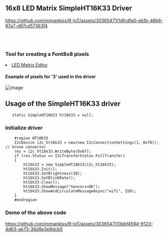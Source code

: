 
<h2>16x8 LED Matrix SimpleHT16K33 Driver</h2>

https://github.com/romankiss/R-IoT/assets/30365471/1dfcdfa0-eb1b-46b6-97a7-d97cd57363f4



<br></br>

<h3>Tool for creating a Font8x8 pixels</h3>

<li><a href="https://xantorohara.github.io/led-matrix-editor/#0000000000a000e0">LED Matrix Editor</a></li>

<h4>Example of pixels for '3' used in the driver</h4>

![image](https://github.com/romankiss/R-IoT/assets/30365471/2bd01149-aafe-4552-b894-1e6a46684bb2)






<h2>Usage of the SimpleHT16K33 driver</h2>

       static SimpleHT16K33 ht16k33 = null;

<h3>Initialize driver</h3>

        #region HT16K33  
        I2cDevice i2c_ht16k33 = new(new I2cConnectionSettings(1, 0x70)); // Grove connector
        res = i2c_ht16k33.WriteByte(0x07);
        if (res.Status == I2cTransferStatus.FullTransfer)
        {
            ht16k33 = new SimpleHT16K33(i2c_ht16k33);
            ht16k33.Init();
            ht16k33.SetBrightness(10);
            ht16k33.SetBlinkRate();
            ht16k33.Clear();
            ht16k33.ShowMessage("Sensors=OK");
            ht16k33.ShowAndCirculateMessageAsync("wifi", 250);
        }          
        #endregion



<h3>Demo of the above code</h3>
        

https://github.com/romankiss/R-IoT/assets/30365471/0bbf4594-9123-4d63-ae73-36d8e3e9dcb5

